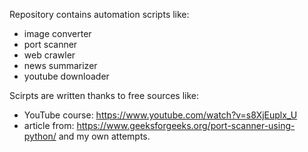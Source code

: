 Repository contains automation scripts like:
- image converter
- port scanner
- web crawler
- news summarizer
- youtube downloader

Scirpts are written thanks to free sources like:
- YouTube course: https://www.youtube.com/watch?v=s8XjEuplx_U
- article from: https://www.geeksforgeeks.org/port-scanner-using-python/
and my own attempts.
